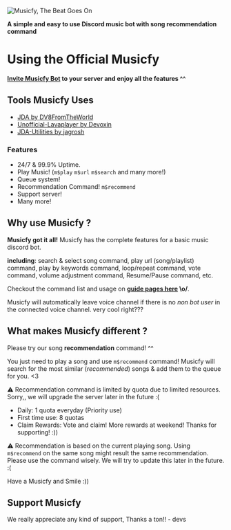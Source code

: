 ![Musicfy, The Beat Goes On](https://github.com/madeyoga/Nano.Jda/blob/master/assets/twitter_header_photo_2.png)

**A simple and easy to use Discord music bot with song recommendation command**

# Using the Official Musicfy

**[Invite Musicfy Bot](https://discord.com/api/oauth2/authorize?client_id=473023109666963467&permissions=36793408&scope=bot) to your server and enjoy all the features ^^**

## Tools Musicfy Uses
- [JDA by DV8FromTheWorld](https://github.com/DV8FromTheWorld/JDA)
- [Unofficial-Lavaplayer by Devoxin](https://github.com/Devoxin/lavaplayer)
- [JDA-Utilities by jagrosh](https://github.com/JDA-Applications/JDA-Utilities)

### Features
- 24/7 & 99.9% Uptime.
- Play Music! (`m$play` `m$url` `m$search` and many more!)
- Queue system!
- Recommendation Command! `m$recommend`
- Support server!
- Many more!

## Why use Musicfy ? 
**Musicfy got it all!** Musicfy has the complete features for a basic music discord bot. 

**including**: search & select song command, play url (song/playlist) command, play by keywords command, loop/repeat command, vote command, volume adjustment command, Resume/Pause command, etc. 

Checkout the command list and usage on **[guide pages here]() \o/**.

Musicfy will automatically leave voice channel if there is no *non bot user* in the connected voice channel. very cool right???

## What makes Musicfy different ? 
Please try our song **recommendation** command! ^^

You just need to play a song and use `m$recommend` command! Musicfy will search for the most similar (*recommended*) songs & add them to the queue for you. <3

⚠ Recommendation command is limited by quota due to limited resources. Sorry,, we will upgrade the server later in the future :( 
- Daily: 1 quota everyday (Priority use)
- First time use: 8 quotas
- Claim Rewards: Vote and claim! More rewards at weekend! Thanks for supporting! :))

⚠ Recommendation is based on the current playing song. Using `m$recommend` on the same song might result the same recommendation. Please use the command wisely.
We will try to update this later in the future. :(

Have a Musicfy and Smile :))

## Support Musicfy
We really appreciate any kind of support, Thanks a ton!! - devs
